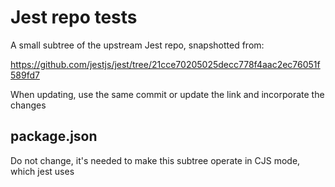 # Jest repo tests

A small subtree of the upstream Jest repo, snapshotted from:

<https://github.com/jestjs/jest/tree/21cce70205025decc778f4aac2ec76051f589fd7>

When updating, use the same commit or update the link and incorporate the changes

## package.json

Do not change, it's needed to make this subtree operate in CJS mode, which jest uses
